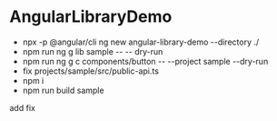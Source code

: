 # AngularLibraryDemo

- npx -p @angular/cli ng new angular-library-demo --directory ./
- npm run ng g lib sample -- -- dry-run
- npm run ng g c components/button -- --project sample --dry-run
- fix projects/sample/src/public-api.ts
- npm i
- npm run build sample

add fix
